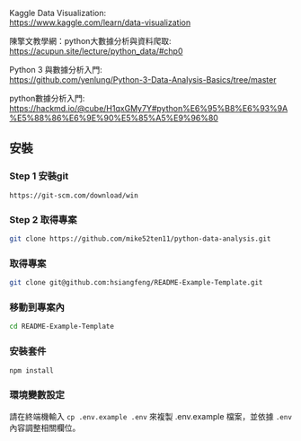   Kaggle Data Visualization:   
  https://www.kaggle.com/learn/data-visualization
  
  陳擎文教學網：python大數據分析與資料爬取:   
  https://acupun.site/lecture/python_data/#chp0
  
  Python 3 與數據分析入門:   
  https://github.com/yenlung/Python-3-Data-Analysis-Basics/tree/master
  
  python數據分析入門: 
  https://hackmd.io/@cube/H1qxGMy7Y#python%E6%95%B8%E6%93%9A%E5%88%86%E6%9E%90%E5%85%A5%E9%96%80




  ## 安裝

  ### Step 1  安裝git    
    https://git-scm.com/download/win
  ### Step 2  取得專案  
```bash
git clone https://github.com/mike52ten11/python-data-analysis.git
```

### 取得專案

```bash
git clone git@github.com:hsiangfeng/README-Example-Template.git
```

### 移動到專案內

```bash
cd README-Example-Template
```

### 安裝套件

```bash
npm install
```

### 環境變數設定

請在終端機輸入 `cp .env.example .env` 來複製 .env.example 檔案，並依據 `.env` 內容調整相關欄位。
